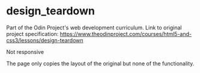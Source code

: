 # design_teardown

Part of the Odin Project's web development curriculum. Link to original project specification: https://www.theodinproject.com/courses/html5-and-css3/lessons/design-teardown

Not responsive

The page only copies the layout of the original but none of the functionality.
